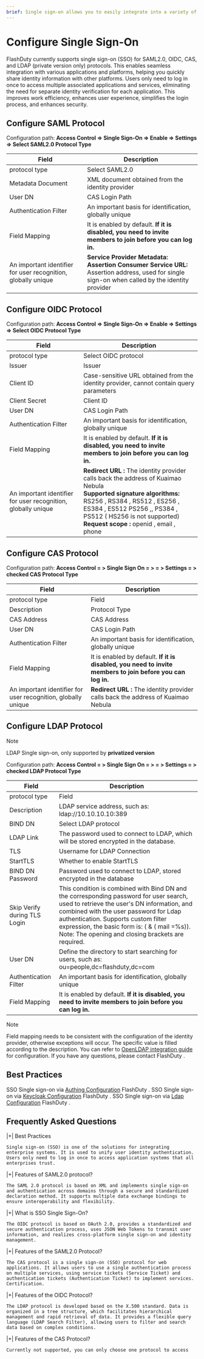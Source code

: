 ```yaml
---
brief: Single sign-on allows you to easily integrate into a variety of different applications and platforms, allowing you to log in once and access multiple associated applications and services
---
```


# Configure Single Sign-On

FlashDuty currently supports single sign-on (SSO) for SAML2.0, OIDC, CAS, and LDAP (private version only) protocols. This enables seamless integration with various applications and platforms, helping you quickly share identity information with other platforms. Users only need to log in once to access multiple associated applications and services, eliminating the need for separate identity verification for each application. This improves work efficiency, enhances user experience, simplifies the login process, and enhances security.

## Configure SAML Protocol
Configuration path: **Access Control => Single Sign-On => Enable => Settings => Select SAML2.0 Protocol Type**

|Field|Description|
|----|----|
|protocol type|Select SAML2.0|
|Metadata Document|XML document obtained from the identity provider|
|User DN|CAS Login Path|
|Authentication Filter|An important basis for identification, globally unique|
|Field Mapping|It is enabled by default. **If it is disabled, you need to invite members to join before you can log in.**|
|An important identifier for user recognition, globally unique|**Service Provider Metadata:**<br> **Assertion Consumer Service URL:** Assertion address, used for single sign-on when called by the identity provider|

## Configure OIDC Protocol
Configuration path: **Access Control => Single Sign-On => Enable => Settings => Select OIDC Protocol Type**

|Field|Description|
|----|----|
|protocol type|Select OIDC protocol|
|Issuer|Issuer|
|Client ID|Case-sensitive URL obtained from the identity provider, cannot contain query parameters|
|Client Secret|Client ID|
|User DN|CAS Login Path|
|Authentication Filter|An important basis for identification, globally unique|
|Field Mapping|It is enabled by default. **If it is disabled, you need to invite members to join before you can log in.**|
|An important identifier for user recognition, globally unique|**Redirect URL :** The identity provider calls back the address of Kuaimao Nebula<br> **Supported signature algorithms:** RS256 , RS384 , RS512 , ES256 , ES384 , ES512 PS256 ,, PS384 , PS512 ( HS256 is not supported)<br> **Request scope :** openid , email , phone |

## Configure CAS Protocol
Configuration path: **Access Control = > Single Sign On = > = > Settings = > checked CAS Protocol Type**

|Field|Description|
|----|----|
|protocol type|Field|
|Description|Protocol Type|
|CAS Address|CAS Address|
|User DN|CAS Login Path|
|Authentication Filter|An important basis for identification, globally unique|
|Field Mapping|It is enabled by default. **If it is disabled, you need to invite members to join before you can log in.**|
|An important identifier for user recognition, globally unique|**Redirect URL :** The identity provider calls back the address of Kuaimao Nebula

## Configure LDAP Protocol
> [!NOTE]
> LDAP Single sign-on, only supported by **privatized version**

Configuration path: **Access Control = > Single Sign On = > = > Settings = > checked LDAP Protocol Type**

|Field|Description|
|----|----|
|protocol type|Field|
|Description|LDAP service address, such as: ldap://10.10.10.10:389 |
|BIND DN|Select LDAP protocol |
|LDAP Link|The password used to connect to LDAP, which will be stored encrypted in the database.|
|TLS|Username for LDAP Connection|
|StartTLS|Whether to enable StartTLS|
|BIND DN Password|Password used to connect to LDAP, stored encrypted in the database|
|Skip Verify during TLS Login|This condition is combined with Bind DN and the corresponding password for user search, used to retrieve the user's DN information, and combined with the user password for Ldap authentication. Supports custom filter expression, the basic form is: ( & ( mail =%s)). Note: The opening and closing brackets are required.|
|User DN|Define the directory to start searching for users, such as: ou=people,dc=flashduty,dc=com|
|Authentication Filter|An important basis for identification, globally unique|
|Field Mapping|It is enabled by default. **If it is disabled, you need to invite members to join before you can log in.**|

> [!NOTE]
> Field mapping needs to be consistent with the configuration of the identity provider, otherwise exceptions will occur. The specific value is filled according to the description. You can refer to [OpenLDAP integration guide](https://docs.flashcat.cloud/zh/flashduty/openldap-integration-guide) for configuration. If you have any questions, please contact FlashDuty .

## Best Practices

SSO Single sign-on via [Authing Configuration](/start/introduction) FlashDuty .
SSO Single sign-on via [Keycloak Configuration](/start/introduction) FlashDuty .
SSO Single sign-on via [Ldap Configuration](/start/introduction) FlashDuty .

## Frequently Asked Questions

|+| Best Practices

    Single sign-on (SSO) is one of the solutions for integrating enterprise systems. It is used to unify user identity authentication. Users only need to log in once to access application systems that all enterprises trust.

|+| Features of SAML2.0 protocol?

    The SAML 2.0 protocol is based on XML and implements single sign-on and authentication across domains through a secure and standardized declaration method. It supports multiple data exchange bindings to ensure interoperability and flexibility.

|+| What is SSO Single Sign-On?

    The OIDC protocol is based on OAuth 2.0, provides a standardized and secure authentication process, uses JSON Web Tokens to transmit user information, and realizes cross-platform single sign-on and identity management.

|+| Features of the SAML2.0 Protocol?

    The CAS protocol is a single sign-on (SSO) protocol for web applications. It allows users to use a single authentication process on multiple services, using service tickets (Service Ticket) and authentication tickets (Authentication Ticket) to implement services. Certification.

|+| Features of the OIDC Protocol?

    The LDAP protocol is developed based on the X.500 standard. Data is organized in a tree structure, which facilitates hierarchical management and rapid retrieval of data. It provides a flexible query language (LDAP Search Filter), allowing users to filter and search data based on complex conditions.

|+| Features of the CAS Protocol?

    Currently not supported, you can only choose one protocol to access